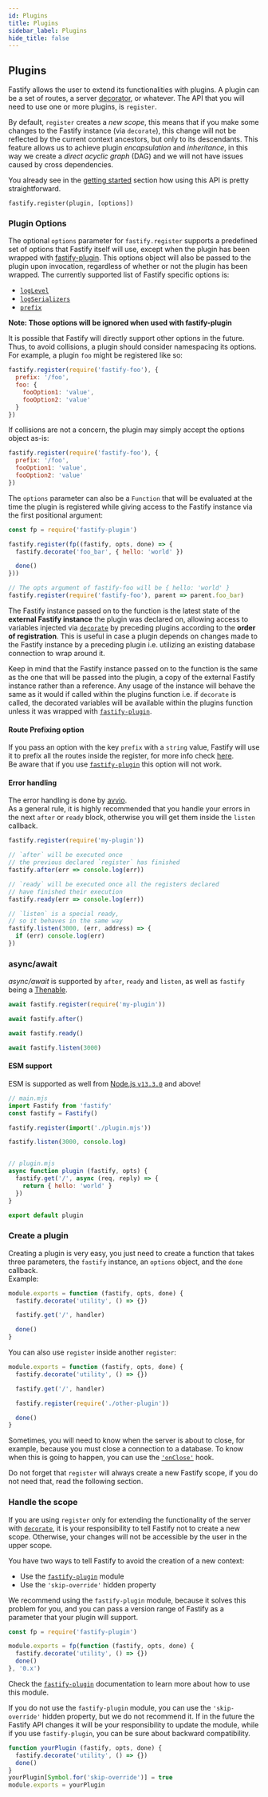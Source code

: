 ```yaml
---
id: Plugins
title: Plugins
sidebar_label: Plugins
hide_title: false
---
```


## Plugins
Fastify allows the user to extend its functionalities with plugins.
A plugin can be a set of routes, a server [decorator](Decorators.md), or whatever. The API that you will need to use one or more plugins, is `register`.<br/>

By default, `register` creates a *new scope*, this means that if you make some changes to the Fastify instance (via `decorate`), this change will not be reflected by the current context ancestors, but only to its descendants. This feature allows us to achieve plugin *encapsulation* and *inheritance*, in this way we create a *direct acyclic graph* (DAG) and we will not have issues caused by cross dependencies.

You already see in the [getting started](./Guides/Getting-Started.md#register) section how using this API is pretty straightforward.
```
fastify.register(plugin, [options])
```

### Plugin Options
The optional `options` parameter for `fastify.register` supports a predefined set of options that Fastify itself will use, except when the plugin has been wrapped with [fastify-plugin](https://github.com/fastify/fastify-plugin). This options object will also be passed to the plugin upon invocation, regardless of whether or not the plugin has been wrapped. The currently supported list of Fastify specific options is:

+ [`logLevel`](Routes.md#custom-log-level)
+ [`logSerializers`](Routes.md#custom-log-serializer)
+ [`prefix`](Plugins.md#route-prefixing-options)

**Note: Those options will be ignored when used with fastify-plugin**

It is possible that Fastify will directly support other options in the future. Thus, to avoid collisions, a plugin should consider namespacing its options. For example, a plugin `foo` might be registered like so:

```js
fastify.register(require('fastify-foo'), {
  prefix: '/foo',
  foo: {
    fooOption1: 'value',
    fooOption2: 'value'
  }
})
```

If collisions are not a concern, the plugin may simply accept the options object as-is:

```js
fastify.register(require('fastify-foo'), {
  prefix: '/foo',
  fooOption1: 'value',
  fooOption2: 'value'
})
```

The `options` parameter can also be a `Function` that will be evaluated at the time the plugin is registered while giving access to the Fastify instance via the first positional argument:

```js
const fp = require('fastify-plugin')

fastify.register(fp((fastify, opts, done) => {
  fastify.decorate('foo_bar', { hello: 'world' })

  done()
}))

// The opts argument of fastify-foo will be { hello: 'world' }
fastify.register(require('fastify-foo'), parent => parent.foo_bar)
```

The Fastify instance passed on to the function is the latest state of the **external Fastify instance** the plugin was declared on, allowing access to variables injected via [`decorate`](Decorators.md) by preceding plugins according to the **order of registration**. This is useful in case a plugin depends on changes made to the Fastify instance by a preceding plugin i.e. utilizing an existing database connection to wrap around it.

Keep in mind that the Fastify instance passed on to the function is the same as the one that will be passed into the plugin, a copy of the external Fastify instance rather than a reference. Any usage of the instance will behave the same as it would if called within the plugins function i.e. if `decorate` is called, the decorated variables will be available within the plugins function unless it was wrapped with [`fastify-plugin`](https://github.com/fastify/fastify-plugin).

#### Route Prefixing option
If you pass an option with the key `prefix` with a `string` value, Fastify will use it to prefix all the routes inside the register, for more info check [here](Routes.md#route-prefixing).<br/>
Be aware that if you use [`fastify-plugin`](https://github.com/fastify/fastify-plugin) this option will not work.

#### Error handling
The error handling is done by [avvio](https://github.com/mcollina/avvio#error-handling).<br/>
As a general rule, it is highly recommended that you handle your errors in the next `after` or `ready` block, otherwise you will get them inside the `listen` callback.

```js
fastify.register(require('my-plugin'))

// `after` will be executed once
// the previous declared `register` has finished
fastify.after(err => console.log(err))

// `ready` will be executed once all the registers declared
// have finished their execution
fastify.ready(err => console.log(err))

// `listen` is a special ready,
// so it behaves in the same way
fastify.listen(3000, (err, address) => {
  if (err) console.log(err)
})
```

### async/await

*async/await* is supported by `after`, `ready` and `listen`, as well as
`fastify` being a [Thenable](https://promisesaplus.com/).

```js
await fastify.register(require('my-plugin'))

await fastify.after()

await fastify.ready()

await fastify.listen(3000)
```

#### ESM support

ESM is supported as well from [Node.js `v13.3.0`](https://nodejs.org/api/esm.html) and above!

```js
// main.mjs
import Fastify from 'fastify'
const fastify = Fastify()

fastify.register(import('./plugin.mjs'))

fastify.listen(3000, console.log)


// plugin.mjs
async function plugin (fastify, opts) {
  fastify.get('/', async (req, reply) => {
    return { hello: 'world' }
  })
}

export default plugin
```

### Create a plugin
Creating a plugin is very easy, you just need to create a function that takes three parameters, the `fastify` instance, an `options` object, and the `done` callback.<br/>
Example:
```js
module.exports = function (fastify, opts, done) {
  fastify.decorate('utility', () => {})

  fastify.get('/', handler)

  done()
}
```
You can also use `register` inside another `register`:
```js
module.exports = function (fastify, opts, done) {
  fastify.decorate('utility', () => {})

  fastify.get('/', handler)

  fastify.register(require('./other-plugin'))

  done()
}
```
Sometimes, you will need to know when the server is about to close, for example, because you must close a connection to a database. To know when this is going to happen, you can use the [`'onClose'`](Hooks.md#on-close) hook.

Do not forget that `register` will always create a new Fastify scope, if you do not need that, read the following section.

### Handle the scope
If you are using `register` only for extending the functionality of the server with  [`decorate`](Decorators.md), it is your responsibility to tell Fastify not to create a new scope. Otherwise, your changes will not be accessible by the user in the upper scope.

You have two ways to tell Fastify to avoid the creation of a new context:
- Use the [`fastify-plugin`](https://github.com/fastify/fastify-plugin) module
- Use the `'skip-override'` hidden property

We recommend using the `fastify-plugin` module, because it solves this problem for you, and you can pass a version range of Fastify as a parameter that your plugin will support.
```js
const fp = require('fastify-plugin')

module.exports = fp(function (fastify, opts, done) {
  fastify.decorate('utility', () => {})
  done()
}, '0.x')
```
Check the [`fastify-plugin`](https://github.com/fastify/fastify-plugin) documentation to learn more about how to use this module.

If you do not use the `fastify-plugin` module, you can use the `'skip-override'` hidden property, but we do not recommend it. If in the future the Fastify API changes it will be your responsibility to update the module, while if you use `fastify-plugin`, you can be sure about backward compatibility.
```js
function yourPlugin (fastify, opts, done) {
  fastify.decorate('utility', () => {})
  done()
}
yourPlugin[Symbol.for('skip-override')] = true
module.exports = yourPlugin
```
